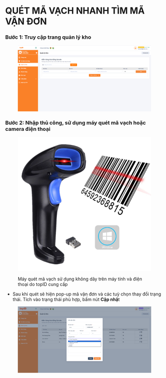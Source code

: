 # QUÉT MÃ VẠCH NHANH TÌM MÃ VẬN ĐƠN



### Bước 1: Truy cập trang quản lý kho

<figure><img src="../../.gitbook/assets/image (35).png" alt=""><figcaption></figcaption></figure>

### Bước 2: Nhập thủ công, sử dụng máy quét mã vạch hoặc camera điện thoại&#x20;

<figure><img src="../../.gitbook/assets/image (4) (1).png" alt=""><figcaption><p>Máy quét mã vạch sử dụng không dây trên máy tính và điện thoại do topID cung cấp</p></figcaption></figure>

* Sau khi quét sẽ hiện pop-up mã vận đơn và các tuỳ chọn thay đổi trạng thái. Tích vào trạng thái phù hợp, bấm nút **Cập nhậ**t

<figure><img src="../../.gitbook/assets/image (2) (1) (1) (1).png" alt=""><figcaption></figcaption></figure>

